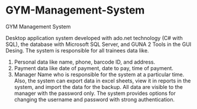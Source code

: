 # GYM-Management-System
GYM Management System

Desktop application system developed with ado.net technology (C# with SQL), the database with Microsoft SQL Server, and GUNA 2 Tools in the GUI Desing.
The system is responsible for all trainees data like.
1) Personal data like name, phone, barcode ID, and address.
2) Payment data like date of payment, date to pay, time of payment.
3) Manager Name who is responsible for the system at a particular time.
Also, the system can export data in excel sheets, view it in reports in the system, and import the data for the backup.
All data are visible to the manager with the password only. 
The system provides options for changing the username and password with strong authentication.

